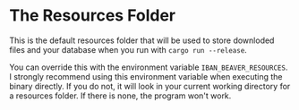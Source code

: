 # The Resources Folder
This is the default resources folder that will be used to store downloded files and your database when you run with ```cargo run --release```.

You can override this with the environment variable `IBAN_BEAVER_RESOURCES`.
I strongly recommend using this environment variable when executing the binary directly. If you do not, it will look in your current working directory for a resources folder. If there is none, the program won't work.
